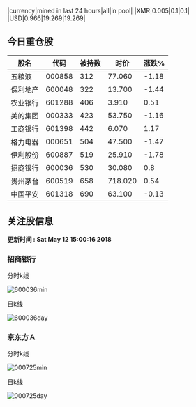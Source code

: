 |currency|mined in last 24 hours|all|in pool|
|XMR|0.005|0.1|0.1|
|USD|0.966|19.269|19.269|

## 今日重仓股 

|股名|代码|被持数|时价|涨跌%|
|---|---|---|---|---|
|五粮液|000858|312|77.060|-1.18|
|保利地产|600048|322|13.700|-1.44|
|农业银行|601288|406|3.910|0.51|
|美的集团|000333|423|53.750|-1.16|
|工商银行|601398|442|6.070|1.17|
|格力电器|000651|504|47.500|-1.47|
|伊利股份|600887|519|25.910|-1.78|
|招商银行|600036|530|30.080|0.8|
|贵州茅台|600519|658|718.020|0.54|
|中国平安|601318|690|63.100|-0.13|

## 关注股信息
**更新时间 : Sat May 12 15:00:16 2018**
### 招商银行 
分时k线

![600036min](http://image.sinajs.cn/newchart/min/n/sh600036.gif)

日k线

![600036day](http://image.sinajs.cn/newchart/daily/n/sh600036.gif)

### 京东方Ａ 
分时k线

![000725min](http://image.sinajs.cn/newchart/min/n/sz000725.gif)

日k线

![000725day](http://image.sinajs.cn/newchart/daily/n/sz000725.gif)
